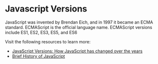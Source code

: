 # Javascript Versions

JavaScript was invented by Brendan Eich, and in 1997 it became an ECMA standard. ECMAScript is the official language name. ECMAScript versions include ES1, ES2, ES3, ES5, and ES6

Visit the following resources to learn more:

- [JavaScript Versions: How JavaScript has changed over the years](https://www.educative.io/blog/javascript-versions-history)
- [Brief History of JavaScript](https://roadmap.sh/guides/history-of-javascript)
